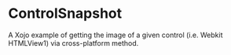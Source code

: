 # ControlSnapshot
A Xojo example of getting the image of a given control (i.e. Webkit HTMLView1)  via cross-platform method.
